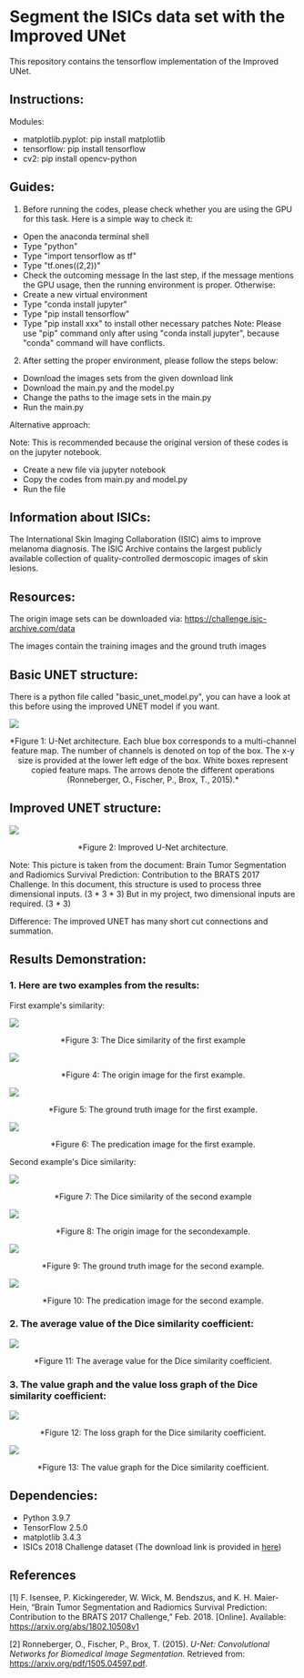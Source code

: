 # Segment the ISICs data set with the Improved UNet
This repository contains the tensorflow implementation of the Improved UNet.

## Instructions:
Modules:
- matplotlib.pyplot: pip install matplotlib
- tensorflow: pip install tensorflow
- cv2: pip install opencv-python

## Guides:
1. Before running the codes, please check whether you are using the GPU for this task.
Here is a simple way to check it:
- Open the anaconda terminal shell
- Type "python"
- Type "import tensorflow as tf"
- Type "tf.ones((2,2))"
- Check the outcoming message
In the last step, if the message mentions the GPU usage, then the running environment is proper.
Otherwise:
- Create a new virtual environment
- Type "conda install jupyter"
- Type "pip install tensorflow"
- Type "pip install xxx" to install other necessary patches
Note: Please use "pip" command only after using "conda install jupyter", because "conda" command will have conflicts.

2. After setting the proper environment, please follow the steps below:
- Download the images sets from the given download link 
- Download the main.py and the model.py
- Change the paths to the image sets in the main.py
- Run the main.py

Alternative approach:

Note: This is recommended because the original version of these codes is on the jupyter notebook.

- Create a new file via jupyter notebook
- Copy the codes from main.py and model.py
- Run the file

## Information about ISICs:
The International Skin Imaging Collaboration (ISIC) aims to improve melanoma diagnosis. The ISIC Archive contains the largest publicly available collection of quality-controlled dermoscopic images of skin lesions.

## Resources: 
The origin image sets can be downloaded via: https://challenge.isic-archive.com/data

The images contain the training images and the ground truth images

## Basic UNET structure:
There is a python file called "basic_unet_model.py", you can have a look at this before using the improved UNET model if you want.

![](./u-net-architecture.png)

<p align="center"> 
*Figure 1: U-Net architecture. Each blue box corresponds to a multi-channel feature map. The number of channels is denoted on top of the box. The x-y size is provided at the lower left edge of the box. White boxes represent copied feature maps. The arrows denote the different operations (Ronneberger, O., Fischer, P., Brox, T., 2015).*
</p>

## Improved UNET structure:
![](./improvedunet.png)

<p align="center"> 
*Figure 2: Improved U-Net architecture. 
</p>

Note: This picture is taken from the document: Brain Tumor Segmentation and Radiomics Survival Prediction: Contribution to the BRATS 2017 Challenge.
In this document, this structure is used to process three dimensional inputs. (3 * 3 * 3) But in my project, two dimensional inputs are required. (3 * 3)

Difference: The improved UNET has many short cut connections and summation. 

## Results Demonstration:

### 1. Here are two examples from the results:

First example's similarity:

![](./ResultImages/similarity1.png)

<p align="center"> 
*Figure 3: The Dice similarity of the first example
</p>

![](./ResultImages/origin1.png)

<p align="center"> 
*Figure 4: The origin image for the first example.
</p>

![](./ResultImages/groundtruth1.png)

<p align="center"> 
*Figure 5: The ground truth image for the first example.
</p>

![](./ResultImages/predication1.png)

<p align="center"> 
*Figure 6: The predication image for the first example.
</p>

Second example's Dice similarity:

![](./ResultImages/similarity2.png)

<p align="center"> 
*Figure 7: The Dice similarity of the second example
</p>

![](./ResultImages/origin2.png)

<p align="center"> 
*Figure 8: The origin image for the secondexample.
</p>

![](./ResultImages/groundtruth2.png)

<p align="center"> 
*Figure 9: The ground truth image for the second example.
</p>

![](./ResultImages/predication2.png)

<p align="center"> 
*Figure 10: The predication image for the second example.
</p>

### 2.  The average value of the Dice similarity coefficient:

![](./ResultImages/average.png)

<p align="center"> 
*Figure 11: The average value for the Dice similarity coefficient.
</p>

### 3. The value graph and the value loss graph of the Dice similarity coefficient:

![](./ResultImages/loss.png)

<p align="center"> 
*Figure 12: The loss graph for the Dice similarity coefficient.
</p>

![](./ResultImages/value.png)

<p align="center"> 
*Figure 13: The value graph for the Dice similarity coefficient.
</p>

## Dependencies:
- Python 3.9.7
- TensorFlow 2.5.0
- matplotlib 3.4.3
- ISICs 2018 Challenge dataset (The download link is provided in [here](https://challenge.isic-archive.com/data))

## References
[1] F. Isensee, P. Kickingereder, W. Wick, M. Bendszus, and K. H. Maier-Hein, “Brain Tumor Segmentation and
Radiomics Survival Prediction: Contribution to the BRATS 2017 Challenge,” Feb. 2018. [Online]. Available:
https://arxiv.org/abs/1802.10508v1

[2] Ronneberger, O., Fischer, P., Brox, T. (2015). *U-Net: Convolutional Networks for Biomedical Image Segmentation.* Retrieved from: https://arxiv.org/pdf/1505.04597.pdf.